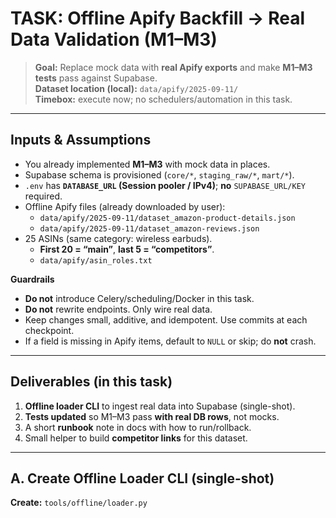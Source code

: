 # TASK: Offline Apify Backfill → Real Data Validation (M1–M3)

> **Goal:** Replace mock data with **real Apify exports** and make **M1–M3 tests** pass against Supabase.  
> **Dataset location (local):** `data/apify/2025-09-11/`  
> **Timebox:** execute now; no schedulers/automation in this task.

---

## Inputs & Assumptions
- You already implemented **M1–M3** with mock data in places.
- Supabase schema is provisioned (`core/*`, `staging_raw/*`, `mart/*`).
- `.env` has **`DATABASE_URL` (Session pooler / IPv4)**; **no** `SUPABASE_URL/KEY` required.
- Offline Apify files (already downloaded by user):
  - `data/apify/2025-09-11/dataset_amazon-product-details.json`
  - `data/apify/2025-09-11/dataset_amazon-reviews.json`
- 25 ASINs (same category: wireless earbuds).
  - **First 20 = “main”**, **last 5 = “competitors”**.
  - `data/apify/asin_roles.txt`

**Guardrails**
- **Do not** introduce Celery/scheduling/Docker in this task.
- **Do not** rewrite endpoints. Only wire real data.
- Keep changes small, additive, and idempotent. Use commits at each checkpoint.
- If a field is missing in Apify items, default to `NULL` or skip; do **not** crash.

---

## Deliverables (in this task)
1) **Offline loader CLI** to ingest real data into Supabase (single-shot).
2) **Tests updated** so M1–M3 pass **with real DB rows**, not mocks.
3) A short **runbook** note in docs with how to run/rollback.
4) Small helper to build **competitor links** for this dataset.

---

## A. Create Offline Loader CLI (single-shot)
**Create:** `tools/offline/loader.py`

